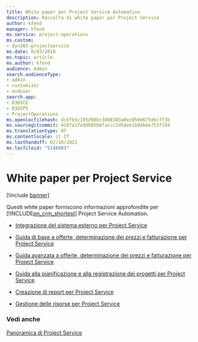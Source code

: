 ```yaml
---
title: White paper per Project Service Automation
description: Raccolta di white paper per Project Service
author: kfend
manager: kfend
ms.service: project-operations
ms.custom:
- dyn365-projectservice
ms.date: 8/03/2018
ms.topic: article
ms.author: kfend
audience: Admin
search.audienceType:
- admin
- customizer
- enduser
search.app:
- D365CE
- D365PS
- ProjectOperations
ms.openlocfilehash: dc6fb5c195d98bc3808383a8ec059d675d6cff3b
ms.sourcegitcommit: 418fa1fe9d605b8faccc2d5dee1b04b4e753f194
ms.translationtype: HT
ms.contentlocale: it-IT
ms.lasthandoff: 02/10/2021
ms.locfileid: "5146983"
---
```

# <a name="white-papers-for-project-service"></a>White paper per Project Service

[!include [banner](../includes/psa-now-project-operations.md)]

Questi white paper forniscono informazioni approfondite per [!INCLUDE[pn_crm_shortest](../includes/pn-crm-shortest.md)] Project Service Automation.

-   [Integrazione del sistema esterno per Project Service](https://go.microsoft.com/fwlink/?LinkId=825445)

-   [Guida di base a offerte, determinazione dei prezzi e fatturazione per Project Service](https://go.microsoft.com/fwlink/?LinkId=825241)

-   [Guida avanzata a offerte, determinazione dei prezzi e fatturazione per Project Service](https://go.microsoft.com/fwlink/?LinkId=825242)

-   [Guida alla pianificazione e alla registrazione dei progetti per Project Service](https://go.microsoft.com/fwlink/?LinkId=825243)

-   [Creazione di report per Project Service](https://go.microsoft.com/fwlink/?LinkId=825446)

-   [Gestione delle risorse per Project Service](https://go.microsoft.com/fwlink/?LinkId=825244)

### <a name="see-also"></a>Vedi anche
 [Panoramica di Project Service](../psa/overview.md)
